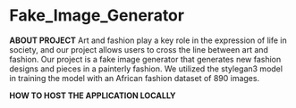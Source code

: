 # Fake_Image_Generator
**ABOUT PROJECT**
Art and fashion play a key role in the expression of life in society, and our project allows users to cross the line between art and fashion. Our project is a fake image generator that generates new fashion designs and pieces in a painterly fashion. We utilized the stylegan3 model in training the model with an African fashion dataset of 890 images. 

**HOW TO HOST THE APPLICATION LOCALLY**
